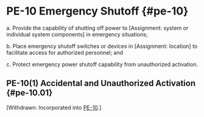 # PE-10 Emergency Shutoff {#pe-10}

a. Provide the capability of shutting off power to [Assignment: system or individual system components] in emergency situations;

b. Place emergency shutoff switches or devices in [Assignment: location] to facilitate access for authorized personnel; and

c. Protect emergency power shutoff capability from unauthorized activation.

## PE-10(1) Accidental and Unauthorized Activation {#pe-10.01}

[Withdrawn: Incorporated into [PE-10](../pe/pe-10#pe-10).]

